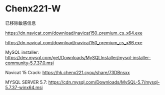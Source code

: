 # Chenx221-W
已移除敏感信息

https://dn.navicat.com/download/navicat150_premium_cs_x64.exe

https://dn.navicat.com/download/navicat150_premium_cs_x86.exe

MySQL installer: https://dev.mysql.com/get/Downloads/MySQLInstaller/mysql-installer-community-5.7.37.0.msi

Navicat 15 Crack: https://hk.chenx221.cyou/share/73DBnsxx

MYSQL SERVER 5.7: https://cdn.mysql.com/Downloads/MySQL-5.7/mysql-5.7.37-winx64.msi